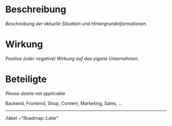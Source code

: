 # Beschreibung

_Beschreibung der aktuelle Situation und Hintergrundinformationen._

# Wirkung

_Positive (oder negative) Wirkung auf das eigene Unternehmen._

# Beteiligte

_Please delete not applicable_

Backend, Frontend, Shop, Content, Marketing, Sales, ...

---

/label ~"Roadmap::Later"
